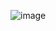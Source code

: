 ![image](https://user-images.githubusercontent.com/49836053/144832287-b6df740d-56cf-4677-bdc0-4a20f6628189.png)
